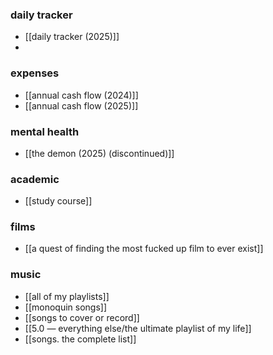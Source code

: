 ### daily tracker
- [[daily tracker (2025)]]
- 
### expenses
- [[annual cash flow (2024)]]
- [[annual cash flow (2025)]]

### mental health
- [[the demon (2025) (discontinued)]] 
### academic
- [[study course]] 

### films
- [[a quest of finding the most fucked up film to ever exist]] 

### music
- [[all of my playlists]] 
- [[monoquin songs]] 
- [[songs to cover or record]] 
- [[5.0 — everything else/the ultimate playlist of my life]] 
- [[songs. the complete list]]